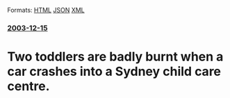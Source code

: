 
Formats: [HTML](/news/2003/12/15/two-toddlers-are-badly-burnt-when-a-car-crashes-into-a-sydney-child-care-centre.html)  [JSON](/news/2003/12/15/two-toddlers-are-badly-burnt-when-a-car-crashes-into-a-sydney-child-care-centre.json)  [XML](/news/2003/12/15/two-toddlers-are-badly-burnt-when-a-car-crashes-into-a-sydney-child-care-centre.xml)  

### [2003-12-15](/news/2003/12/15/index.md)

##### 
#  Two toddlers are badly burnt when a car crashes into a Sydney child care centre.



